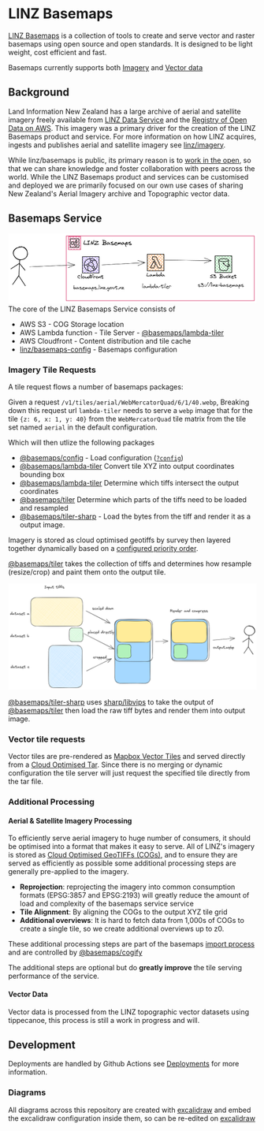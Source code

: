 # LINZ Basemaps

[LINZ Basemaps](https://basemaps.linz.govt.nz) is a collection of tools to create and serve vector and raster basemaps using open source and open standards. It is designed to be light weight, cost efficient and fast.

Basemaps currently supports both [Imagery](#aerial--satellite-imagery) and [Vector data](#vector-data)

## Background

Land Information New Zealand has a large archive of aerial and satellite imagery freely available from [LINZ Data Service](https://data.linz.govt.nz) and the [Registry of Open Data on AWS](https://registry.opendata.aws/nz-imagery/). This imagery was a primary driver for the creation of the LINZ Basemaps product and service. For more information on how LINZ acquires, ingests and publishes aerial and satellite imagery see [linz/imagery](https://github.com/linz/imagery).

While linz/basemaps is public, its primary reason is to [work in the open](https://www.digital.govt.nz/standards-and-guidance/digital-service-design-standard/principles/work-in-the-open/), so that we can share knowledge and foster collaboration with peers across the world. While the LINZ Basemaps product and services can be customised and deployed we are primarily focused on our own use cases of sharing New Zealand's Aerial Imagery archive and Topographic vector data.

## Basemaps Service

![Basemaps](./static/basemaps-service.png) The core of the LINZ Basemaps Service consists of

- AWS S3 - COG Storage location
- AWS Lambda function - Tile Server - [@basemaps/lambda-tiler](../packages/lambda-tiler/README.md)
- AWS Cloudfront - Content distribution and tile cache
- [linz/basemaps-config](https://github.com/linz/basemaps) - Basemaps configuration

### Imagery Tile Requests

A tile request flows a number of basemaps packages:

Given a request `/v1/tiles/aerial/WebMercatorQuad/6/1/40.webp`,
Breaking down this request url `lambda-tiler` needs to serve a `webp` image that for the tile `{z: 6, x: 1, y: 40}` from the `WebMercatorQuad` tile matrix from the tile set named `aerial` in the default configuration.

Which will then utlize the following packages

- [@basemaps/config](../packages/config/README.md) - Load configuration ([`?config`](./configuration.md))
- [@basemaps/lambda-tiler](../packages/lambda-tiler/README.md) Convert tile XYZ into output coordinates bounding box
- [@basemaps/lambda-tiler](../packages/lambda-tiler/README.md) Determine which tiffs intersect the output coordinates
- [@basemaps/tiler](../packages/tiler/README.md) Determine which parts of the tiffs need to be loaded and resampled
- [@basemaps/tiler-sharp](../packages/tiler-sharp/README.md) - Load the bytes from the tiff and render it as a output image.

Imagery is stored as cloud optimised geotiffs by survey then layered together dynamically based on a [configured priority order](./configuration.md).

[@basemaps/tiler](../packages/tiler/README.md) takes the collection of tiffs and determines how resample (resize/crop) and paint them onto the output tile.

![Tiff Operations](./static/tile-resize.png)

[@basemaps/tiler-sharp](../packages/tiler-sharp/README.md) uses [sharp/libvips](https://github.com/lovell/sharp) to take the output of [@basemaps/tiler](../packages/tiler/README.md) then load the raw tiff bytes and render them into output image.

### Vector tile requests

Vector tiles are pre-rendered as [Mapbox Vector Tiles](https://docs.mapbox.com/data/tilesets/guides/vector-tiles-introduction/) and served directly from a [Cloud Optimised Tar](https://github.com/linz/cotar). Since there is no merging or dynamic configuration the tile server will just request the specified tile directly from the tar file.

### Additional Processing

#### Aerial & Satellite Imagery Processing

To efficiently serve aerial imagery to huge number of consumers, it should be optimised into a format that makes it easy to serve. All of LINZ's imagery is stored as [Cloud Optimised GeoTIFFs (COGs)](https://www.cogeo.org/), and to ensure they are served as efficiently as possible some additional processing steps are generally pre-applied to the imagery.

- **Reprojection**: reprojecting the imagery into common consumption formats (EPSG:3857 and EPSG:2193) will greatly reduce the amount of load and complexity of the basemaps service service
- **Tile Alignment**: By aligning the COGs to the output XYZ tile grid
- **Additional overviews**: It is hard to fetch data from 1,000s of COGs to create a single tile, so we create additional overviews up to z0.

These additional processing steps are part of the basemaps [import process](#TODO) and are controlled by [@basemaps/cogify](../packages/cogify/README.md)

The additional steps are optional but do **greatly improve** the tile serving performance of the service.

#### Vector Data

Vector data is processed from the LINZ topographic vector datasets using tippecanoe, this process is still a work in progress and will.

## Development

Deployments are handled by Github Actions see [Deployments](./deployment.md) for more information.

### Diagrams

All diagrams across this repository are created with [excalidraw](https://excalidraw.com/) and embed the excalidraw configuration inside them, so can be re-edited on [excalidraw](https://excalidraw.com/)
